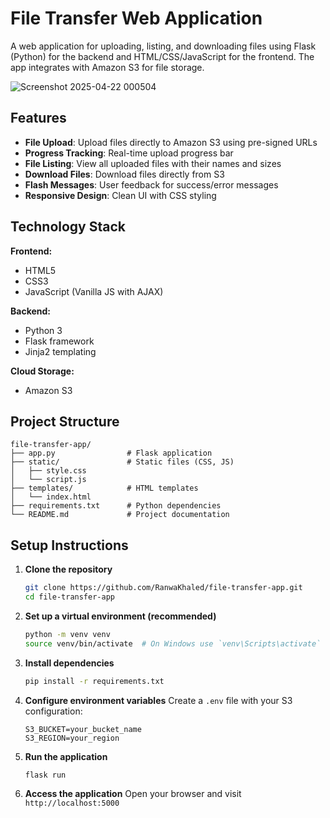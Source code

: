# File Transfer Web Application

A web application for uploading, listing, and downloading files using Flask (Python) for the backend and HTML/CSS/JavaScript for the frontend. The app integrates with Amazon S3 for file storage.

![Screenshot 2025-04-22 000504](https://github.com/user-attachments/assets/96952936-bd4b-46e5-ac86-8d3156b74740)

## Features

- **File Upload**: Upload files directly to Amazon S3 using pre-signed URLs
- **Progress Tracking**: Real-time upload progress bar
- **File Listing**: View all uploaded files with their names and sizes
- **Download Files**: Download files directly from S3
- **Flash Messages**: User feedback for success/error messages
- **Responsive Design**: Clean UI with CSS styling

## Technology Stack

**Frontend:**
- HTML5
- CSS3
- JavaScript (Vanilla JS with AJAX)

**Backend:**
- Python 3
- Flask framework
- Jinja2 templating

**Cloud Storage:**
- Amazon S3

## Project Structure

```
file-transfer-app/
├── app.py                # Flask application
├── static/               # Static files (CSS, JS)
│   ├── style.css
│   └── script.js
├── templates/            # HTML templates
│   └── index.html
├── requirements.txt      # Python dependencies
└── README.md             # Project documentation
```

## Setup Instructions

1. **Clone the repository**
   ```bash
   git clone https://github.com/RanwaKhaled/file-transfer-app.git
   cd file-transfer-app
   ```

2. **Set up a virtual environment (recommended)**
   ```bash
   python -m venv venv
   source venv/bin/activate  # On Windows use `venv\Scripts\activate`
   ```

3. **Install dependencies**
   ```bash
   pip install -r requirements.txt
   ```

4. **Configure environment variables**
   Create a `.env` file with your S3 configuration:
   ```
   S3_BUCKET=your_bucket_name
   S3_REGION=your_region
   ```

5. **Run the application**
   ```bash
   flask run
   ```

6. **Access the application**
   Open your browser and visit `http://localhost:5000`


